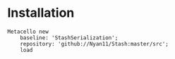 # Installation

```st
Metacello new
	baseline: 'StashSerialization';
	repository: 'github://Nyan11/Stash:master/src';
	load
```
